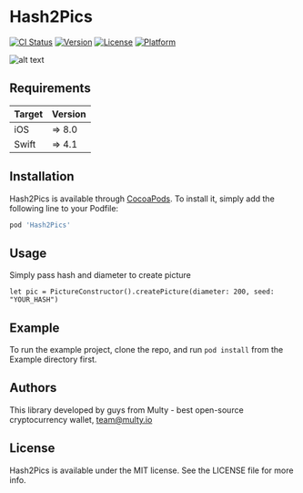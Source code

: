# Hash2Pics

[![CI Status](https://img.shields.io/travis/Pidji/Hash2Pics.svg?style=flat)](https://travis-ci.org/Pidji/Hash2Pics)
[![Version](https://img.shields.io/cocoapods/v/Hash2Pics.svg?style=flat)](https://cocoapods.org/pods/Hash2Pics)
[![License](https://img.shields.io/cocoapods/l/Hash2Pics.svg?style=flat)](https://cocoapods.org/pods/Hash2Pics)
[![Platform](https://img.shields.io/cocoapods/p/Hash2Pics.svg?style=flat)](https://cocoapods.org/pods/Hash2Pics)

![alt text](https://raw.githubusercontent.com/Pidji/Hash2Pics-IOS/tree/master/Example/Hash2Pics/h2p_header.png)

## Requirements

| Target | Version |
| ------- | -------- |
| iOS     | => 8.0  |
|Swift    | => 4.1  |

## Installation

Hash2Pics is available through [CocoaPods](https://cocoapods.org). To install
it, simply add the following line to your Podfile:

```ruby
pod 'Hash2Pics'
```

## Usage

Simply pass hash and diameter to create picture

```
let pic = PictureConstructor().createPicture(diameter: 200, seed: "YOUR_HASH")
```

## Example

To run the example project, clone the repo, and run `pod install` from the Example directory first.

## Authors

This library developed by guys from Multy - best open-source cryptocurrency wallet, team@multy.io

## License

Hash2Pics is available under the MIT license. See the LICENSE file for more info.
